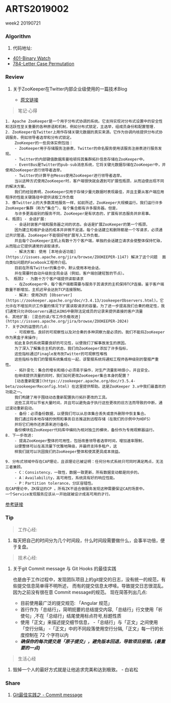 # ARTS2019002
week2 20190721

### Algorithm

1. 代码地址:
 
 - [401-Binary Watch](https://github.com/ZeroMing/LeetCodeMing/blob/master/leetcodeoj/src/main/java/org/ming/leetcodeoj/backtracking/Leetcodeoj_401_20190717.java)
 - [784-Letter Case Permutation](https://github.com/ZeroMing/LeetCodeMing/blob/master/leetcodeoj/src/main/java/org/ming/leetcodeoj/backtracking/Leetcodeoj_784_20190717.java)


### Review

1. 关于ZooKeeper在Twitter内部企业级使用的一篇技术Blog
    
    - [原文链接](https://blog.twitter.com/engineering/en_us/topics/infrastructure/2018/zookeeper-at-twitter.html)
> 笔记·心得

    1. Apache ZooKeeper是一个用于分布式协调的系统。它支持实现对分布式设置中的安全性和活跃性至关重要的各种原语和机制，例如分布式锁定，主选举，组成员身份和配置管理.
    2. ZooKeeper在Twitter上用作存储关键元数据的真实来源。它作为协调内核提供分布式协调服务，例如领导者选举和分布式锁定。
        ZooKeeper的一些具体实例包括：
        - ZooKeeper用于存储服务注册表，Twitter的命名服务使用该服务注册表进行服务发现。
        - Twitter的内部键值数据库曼哈顿将其集群拓扑信息存储在ZooKeeper中。
        - EventBus是Twitter的pub-sub消息系统，它将关键元数据存储在ZooKeeper中，并使用ZooKeeper进行领导者选举。
        - Twitter的计算平台Mesos使用ZooKeeper进行领导者选举。
        当以这种方式使用ZooKeeper时，客户端很快就会遇到可扩展性瓶颈，从而迫使出现不同的解决方案。
        我们的经验表明，ZooKeeper仅用于存储少量元数据时表现最佳，并且主要从客户端应用程序的性能关键路径中提供读取工作负载
    3. 像Twitter上的大多数其他服务一样，如前所述，ZooKeeper大规模运行。我们运行许多ZooKeeper集群（称为“集合”），每个集合都有许多服务器。但是，
        与许多更高级别的服务不同，ZooKeeper是有状态的，扩展有状态服务并非易事。
    4. 瓶颈1 - 会话扩展:
        - 会话封装客户端和服务器之间的状态。会话是扩展ZooKeeper的第一个瓶颈，
        因为建立和维护会话的成本并非微不足道。每个会话建立和删除都是一个写请求，必须通过共识管道。ZooKeeper不能很好地扩展写入工作负载，
        并且每个ZooKeeper主机上有数十万个客户端，单独的会话建立请求会使整体保持忙碌，从而阻止它提供通常的读取请求。
        - 解决方案: 使用 [本地会话功能](https://issues.apache.org/jira/browse/ZOOKEEPER-1147) 解决了这个问题  面向类似问题的Facebook工程师介绍。
        目前在所有Twitter的集合中，默认使用本地会话，
        并在需要时自动升级到全局会话（例如，客户端创建短暂的节点）。
    5、 瓶颈2 - 为数十万个客户端提供读取请求
        - 在ZooKeeper中，每个客户端都需要与服务于其请求的主机保持TCP连接。鉴于客户端数量不断增加，主机迟早会达到TCP连接限制。
        - 解决: 使用ZK的 [Observer](https://zookeeper.apache.org/doc/r3.4.13/zookeeperObservers.html)。它允许在不增加共识工作量的情况下扩展读取请求的容量。为了进一步提高我们合奏的稳定性，我们通常只允许Obse​​rvers通过从DNS中删除法定成员的记录来提供直接的客户流量
    6. 其他扩展: [混合的读/写工作负载改进](https://issues.apache.org/jira/browse/ZOOKEEPER-2024)
    7. 关于ZK的运营的几点:
        - 可观察性。良好的可观察性以及对合奏的多种洞察力是必须的。我们不能将ZooKeeper作为黑盒子来操作; 
        如此复杂的系统需要良好的可见性，以便我们了解事故发生的原因。
        为了深入了解集合主机的状态，我们向ZooKeeper添加了许多指标，
        这些指标通过Finagle发布到Twitter的可观察性堆栈
        这些指标与我们的警报系统集成在一起，该警报系统将通知工程师各种级别的警报严重性。
        - 拓扑变化：集合的增长和缩小必须易于操作，对生产流量影响很小，并且安全。
        在继续提供流量的同时，我们如何更改ZooKeeper集合本身的配置？ 
        [动态重新配置](https://zookeeper.apache.org/doc/r3.5.4-beta/zookeeperReconfig.html) 在这里提供帮助。这是ZooKeeper 3.x中我们最喜欢的功能之一。
        我们构建了用于围绕动态重新配置执行拓扑更改的工具。
        这些工具可以节省大量时间，并且可以避免由于执行这些更改的旧方法而导致的中断，通过滚动重新启动。
        - 备份：必须备份数据，以便我们可以从总体集合丢失或意外删除中恢复集合。
        我们通过将本地存储的快照和事务日志推送到远程存储（在我们的示例中为HDFS）
        并将它们用作还原源来进行备份。
        备份模块在ZooKeeper代码库中编码为相对独立的模块，备份作为专用观察器运行。
    8. 下一步改进:
        - 提高ZooKeeper整体的可用性，包括改善领导者选举时间，增加速率限制，
        以便整体可以在高流量下优雅地降级，并最终支持多租户，这
        样我们就可以巩固我们的ZooKeeper整体和使其更具成本效益。
       
    9. 分布式领域中存在CAP理论，且该理论已被证明：任何分布式系统只可同时满足两点，无法三者兼顾。
        - C：Consistency，一致性，数据一致更新，所有数据变动都是同步的。
        - A：Availability，高可用性，系统具有好的响应性能。
        - P：Partition tolerance，分区容错性。
    在CAP理论中，ZK保证的CP 。所有ZK不适合做服务发现这种需要保证CA的场景中。
    一个Service发现服务应该从一开始就被设计成高可用的才行。
    
[参考链接](https://blog.csdn.net/paincupid/article/details/80610441)
    

### Tip

> 工作心经:

1. 每天把自己的时间分为几个时间段，什么时间段需要做什么，会事半功倍，便于复盘。

> 技术心经:

1. 关于git Commit message 与 Git Hooks 的最佳实践
   
   也是由于工作过程中，发现团队项目上的git提交的日志，没有统一的规范，有些提交信息简单得不明所述，
而有的提交信息太啰嗦。导致提交日志很混乱。因为之前没有很在意 Commit message的规范。
   现在简答列出几点:
   - 目前使用最广泛的提交规范: 「Angular 规范」
   - 首行作为「总结行」，简明扼要的总结提交内容,「总结行」行文使用「祈使句」,不在「总结行」结尾使用标点符号,标题性质
   - 使用「正文」来描述提交细节信息，
   -「总结行」与「正文」之间使用「空行分隔」
   -「正文」中的不同段落使用空行分隔,「正文」每一行的长度控制在 72 个字符以内
   - ***确保你的每次提交是「原子提交」，避免版本回退，导致项目报错。(最重要的一点)***


> 生活心经

1. 毁掉一个人的最好方式就是让他追求完美和达到极致。 - 白岩松


### Share

1. [Git最佳实践之 - Commit message](http://note.youdao.com/noteshare?id=8f67a6cca08c2ffdd8f0794a23f2f979&sub=25937C9B28884B46B29D715D466E1861)

  
    
